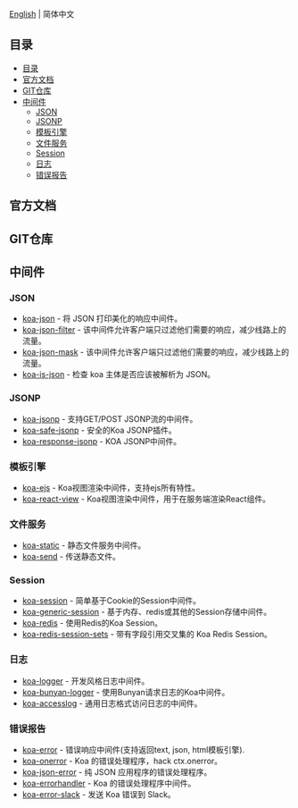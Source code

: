[English](./README-en.md) | 简体中文

## 目录

- [目录](#目录)
- [官方文档](#官方文档)
- [GIT仓库](#git仓库)
- [中间件](#中间件)
  - [JSON](#json)
  - [JSONP](#jsonp)
  - [模板引擎](#模板引擎)
  - [文件服务](#文件服务)
  - [Session](#session)
  - [日志](#日志)
  - [错误报告](#错误报告)

## 官方文档

## GIT仓库

## 中间件

### JSON

- [koa-json](https://github.com/koajs/json) - 将 JSON 打印美化的响应中间件。
- [koa-json-filter](https://github.com/koajs/json-filter) - 该中间件允许客户端只过滤他们需要的响应，减少线路上的流量。
- [koa-json-mask](https://github.com/nemtsov/koa-json-mask) - 该中间件允许客户端只过滤他们需要的响应，减少线路上的流量。
- [koa-is-json](https://github.com/koajs/is-json) - 检查 koa 主体是否应该被解析为 JSON。

### JSONP

- [koa-jsonp](https://github.com/kilianc/koa-jsonp) - 支持GET/POST JSONP流的中间件。
- [koa-safe-jsonp](https://github.com/koajs/koa-safe-jsonp) - 安全的Koa JSONP插件。
- [koa-response-jsonp](https://github.com/keenwon/koa-response-jsonp) - KOA JSONP中间件。

### 模板引擎

- [koa-ejs](https://github.com/koajs/ejs) - Koa视图渲染中间件，支持ejs所有特性。
- [koa-react-view](https://github.com/koajs/react-view) - Koa视图渲染中间件，用于在服务端渲染React组件。

### 文件服务

- [koa-static](https://github.com/koajs/static) - 静态文件服务中间件。
- [koa-send](https://github.com/koajs/send) - 传送静态文件。

### Session

- [koa-session](https://github.com/koajs/session) - 简单基于Cookie的Session中间件。
- [koa-generic-session](https://github.com/koajs/generic-session) - 基于内存、redis或其他的Session存储中间件。
- [koa-redis](https://github.com/koajs/koa-redis) - 使用Redis的Koa Session。
- [koa-redis-session-sets](https://github.com/koajs/redis-session-sets) - 带有字段引用交叉集的 Koa Redis Session。

### 日志

- [koa-logger](https://github.com/koajs/logger) - 开发风格日志中间件。
- [koa-bunyan-logger](https://github.com/koajs/bunyan-logger) - 使用Bunyan请求日志的Koa中间件。
- [koa-accesslog](https://github.com/koajs/accesslog) - 通用日志格式访问日志的中间件。

### 错误报告

- [koa-error](https://github.com/koajs/error) - 错误响应中间件(支持返回text, json, html模板引擎).
- [koa-onerror](https://github.com/koajs/onerror) - Koa 的错误处理程序，hack ctx.onerror。
- [koa-json-error](https://github.com/koajs/json-error) - 纯 JSON 应用程序的错误处理程序。
- [koa-errorhandler](https://github.com/nswbmw/koa-errorhandler) - Koa 的错误处理程序中间件。
- [koa-error-slack](https://github.com/rturk/koa-error-slack) - 发送 Koa 错误到 Slack。
